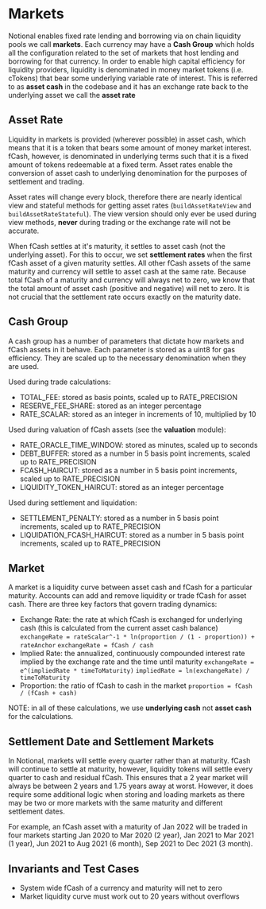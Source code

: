 # Markets

Notional enables fixed rate lending and borrowing via on chain liquidity pools we call **markets**. Each currency may have a **Cash Group** which holds all the configuration related to the set of markets that host lending and borrowing for that currency. In order to enable high capital efficiency for liquidity providers, liquidity is denominated in money market tokens (i.e. cTokens) that bear some underlying variable rate of interest. This is referred to as **asset cash** in the codebase and it has an exchange rate back to the underlying asset we call the **asset rate**

## Asset Rate

Liquidity in markets is provided (wherever possible) in asset cash, which means that it is a token that bears some amount of money market interest. fCash, however, is denominated in underlying terms such that it is a fixed amount of tokens redeemable at a fixed term. Asset rates enable the conversion of asset cash to underlying denomination for the purposes of settlement and trading.

Asset rates will change every block, therefore there are nearly identical view and stateful methods for getting asset rates (`buildAssetRateView` and `buildAssetRateStateful`). The view version should only ever be used during view methods, **never** during trading or the exchange rate will not be accurate.

When fCash settles at it's maturity, it settles to asset cash (not the underlying asset). For this to occur, we set **settlement rates** when the first fCash asset of a given maturity settles. All other fCash assets of the same maturity and currency will settle to asset cash at the same rate. Because total fCash of a maturity and currency will always net to zero, we know that the total amount of asset cash (positive and negative) will net to zero. It is not crucial that the settlement rate occurs exactly on the maturity date.

## Cash Group

A cash group has a number of parameters that dictate how markets and fCash assets in it behave. Each parameter is stored as a uint8 for gas efficiency. They are scaled up to the necessary denomination when they are used.

Used during trade calculations:

- TOTAL_FEE: stored as basis points, scaled up to RATE_PRECISION
- RESERVE_FEE_SHARE: stored as an integer percentage
- RATE_SCALAR: stored as an integer in increments of 10, multiplied by 10

Used during valuation of fCash assets (see the **valuation** module):

- RATE_ORACLE_TIME_WINDOW: stored as minutes, scaled up to seconds
- DEBT_BUFFER: stored as a number in 5 basis point increments, scaled up to RATE_PRECISION
- FCASH_HAIRCUT: stored as a number in 5 basis point increments, scaled up to RATE_PRECISION
- LIQUIDITY_TOKEN_HAIRCUT: stored as an integer percentage

Used during settlement and liquidation:

- SETTLEMENT_PENALTY: stored as a number in 5 basis point increments, scaled up to RATE_PRECISION
- LIQUIDATION_FCASH_HAIRCUT: stored as a number in 5 basis point increments, scaled up to RATE_PRECISION

## Market

A market is a liquidity curve between asset cash and fCash for a particular maturity. Accounts can add and remove liquidity or trade fCash for asset cash. There are three key factors that govern trading dynamics:

- Exchange Rate: the rate at which fCash is exchanged for underlying cash (this is calculated from the current asset cash balance)
  `exchangeRate = rateScalar^-1 * ln(proportion / (1 - proportion)) + rateAnchor`
  `exchangeRate = fCash / cash`
- Implied Rate: the annualized, continuously compounded interest rate implied by the exchange rate and the time until maturity
  `exchangeRate = e^(impliedRate * timeToMaturity)`
  `impliedRate = ln(exchangeRate) / timeToMaturity`
- Proportion: the ratio of fCash to cash in the market
  `proportion = fCash / (fCash + cash)`

NOTE: in all of these calculations, we use **underlying cash** not **asset cash** for the calculations.

## Settlement Date and Settlement Markets

In Notional, markets will settle every quarter rather than at maturity. fCash will continue to settle at maturity, however, liquidity tokens will settle every quarter to cash and residual fCash. This ensures that a 2 year market will always be between 2 years and 1.75 years away at worst. However, it does require some additional logic when storing and loading markets as there may be two or more markets with the same maturity and different settlement dates.

For example, an fCash asset with a maturity of Jan 2022 will be traded in four markets starting Jan 2020 to Mar 2020 (2 year), Jan 2021 to Mar 2021 (1 year), Jun 2021 to Aug 2021 (6 month), Sep 2021 to Dec 2021 (3 month).

## Invariants and Test Cases

- System wide fCash of a currency and maturity will net to zero
- Market liquidity curve must work out to 20 years without overflows
